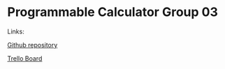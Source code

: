 # Programmable Calculator Group 03

Links:

[Github repository](https://github.com/scov8/programmableCalculator-group03)

[Trello Board](https://trello.com/b/f7cQ1FJC/programmablecalculator-group03)


